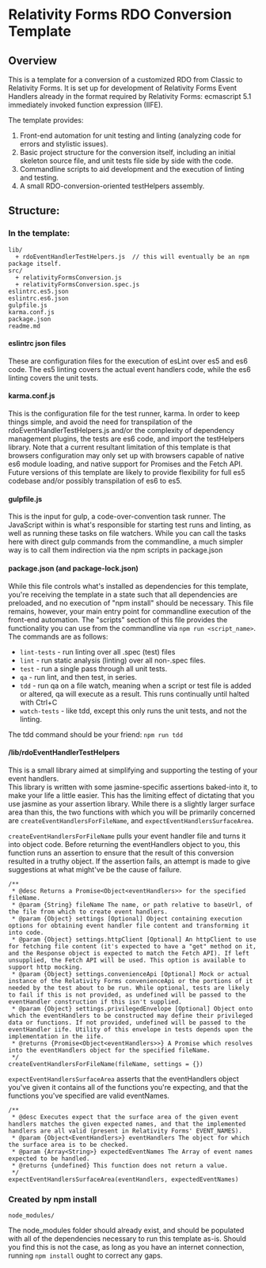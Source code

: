 # Relativity Forms RDO Conversion Template

## Overview

This is a template for a conversion of a customized RDO from Classic to Relativity Forms.  It is set up for development of Relativity Forms Event Handlers already in the format required by Relativity Forms: ecmascript 5.1 immediately invoked function expression (IIFE).

The template provides:

1. Front-end automation for unit testing and linting (analyzing code for errors and stylistic issues).
2. Basic project structure for the conversion itself, including an initial skeleton source file, and unit tests file side by side with the code.
3. Commandline scripts to aid development and the execution of linting and testing.
4. A small RDO-conversion-oriented testHelpers assembly.

## Structure:

### In the template:
```
lib/
  + rdoEventHandlerTestHelpers.js  // this will eventually be an npm package itself.
src/
  + relativityFormsConversion.js
  + relativityFormsConversion.spec.js
eslintrc.es5.json
eslintrc.es6.json
gulpfile.js
karma.conf.js
package.json
readme.md
```
#### eslintrc json files

These are configuration files for the execution of esLint over es5 and es6 code.
The es5 linting covers the actual event handlers code, while the es6 linting covers the unit tests.

#### karma.conf.js

This is the configuration file for the test runner, karma.
In order to keep things simple, and avoid the need for transpilation of the rdoEventHandlerTestHelpers.js and/or the complexity of dependency management plugins, the tests are es6 code, and import the testHelpers library.
Note that a current resultant limitation of this template is that browsers configuration may only set up with browsers capable of native es6 module loading, and native support for Promises and the Fetch API.
Future versions of this template are likely to provide flexibility for full es5 codebase and/or possibly transpilation of es6 to es5.

#### gulpfile.js

This is the input for gulp, a code-over-convention task runner.  The JavaScript within is what's responsible for starting test runs and linting, as well as running these tasks on file watchers.  While you can call the tasks here with direct gulp commands from the commandline, a much simpler way is to call them indirection via the npm scripts in package.json

#### package.json (and package-lock.json)

While this file controls what's installed as dependencies for this template, you're receiving the template in a state such that all dependencies are preloaded, and no execution of "npm install" should be necessary.  This file remains, however, your main entry point for commandline execution of the front-end automation.  The "scripts" section of this file provides the functionality you can use from the commandline via `npm run <script_name>`.  The commands are as follows:

* `lint-tests` - run linting over all .spec (test) files
* `lint` - run static analysis (linting) over all non-.spec files.
* `test` - run a single pass through all unit tests.
* `qa` - run lint, and then test, in series.
* `tdd` - run qa on a file watch, meaning when a script or test file is added or altered, qa will execute as a result. This runs continually until halted with Ctrl+C
* `watch-tests` - like tdd, except this only runs the unit tests, and not the linting.

The tdd command should be your friend: `npm run tdd`

#### /lib/rdoEventHandlerTestHelpers

This is a small library aimed at simplifying and supporting the testing of your event handlers.  
This library is written with some jasmine-specific assertions baked-into it, to make your life a little easier.  This has the limiting effect of dictating that you use jasmine as your assertion library.
While there is a slightly larger surface area than this, the two functions with which you will be primarily concerned are `createEventHandlersForFileName`, and `expectEventHandlersSurfaceArea`.

`createEventHandlersForFileName` pulls your event handler file and turns it into object code. Before returning the eventHandlers object to you, this function runs an assertion to ensure that the result of this conversion resulted in a truthy object. If the assertion fails, an attempt is made to give suggestions at what might've be the cause of failure.
```
/**
 * @desc Returns a Promise<Object<eventHandlers>> for the specified fileName.
 * @param {String} fileName The name, or path relative to baseUrl, of the file from which to create event handlers.
 * @param {Object} settings [Optional] Object containing execution options for obtaining event handler file content and transforming it into code.
 * @param {Object} settings.httpClient [Optional] An httpClient to use for fetching file content (it's expected to have a "get" method on it, and the Response object is expected to match the Fetch API). If left unsupplied, the Fetch API will be used. This option is available to support http mocking.
 * @param {Object} settings.convenienceApi [Optional] Mock or actual instance of the Relativity Forms convenienceApi or the portions of it needed by the test about to be run. While optional, tests are likely to fail if this is not provided, as undefined will be passed to the eventHandler construction if this isn't supplied.
 * @param {Object} settings.privilegedEnvelope [Optional] Object onto which the eventHandlers to be constructed may define their privileged data or functions. If not provided, undefined will be passed to the eventHandler iife. Utility of this envelope in tests depends upon the implementation in the iife.
 * @returns {Promise<Object<eventHandlers>>} A Promise which resolves into the eventHandlers object for the specified fileName.
 */
createEventHandlersForFileName(fileName, settings = {}) 
```

`expectEventHandlersSurfaceArea` asserts that the eventHandlers object you've given it contains all of the functions you're expecting, and that the functions you've specified are valid eventNames.

```
/**
 * @desc Executes expect that the surface area of the given event handlers matches the given expected names, and that the implemented handlers are all valid (present in Relativity Forms' EVENT_NAMES).
 * @param {Object<EventHandlers>} eventHandlers The object for which the surface area is to be checked.
 * @param {Array<String>} expectedEventNames The Array of event names expected to be handled.
 * @returns {undefined} This function does not return a value.
 */
expectEventHandlersSurfaceArea(eventHandlers, expectedEventNames)
```

### Created by npm install
```
node_modules/
```

The node_modules folder should already exist, and should be populated with all of the dependencies necessary to run this template as-is.  Should you find this is not the case, as long as you have an internet connection, running `npm install` ought to correct any gaps.
